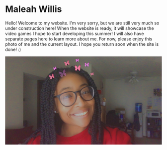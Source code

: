 # Maleah Willis

Hello! Welcome to my website. I'm very sorry, but we are still very much so under construction here! When the website is ready, it will showcase the video games I hope to start developing this summer! I will also have separate pages here to learn more about me. For now, please enjoy this photo of me and the current layout. I hope you return soon when the site is done! :)

![](IMG_7110.jpg)


